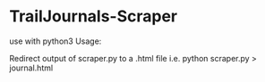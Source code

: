 # TrailJournals-Scraper
use with python3
Usage:

Redirect output of scraper.py to a .html file i.e. python scraper.py > journal.html
